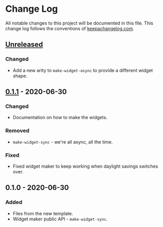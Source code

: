 # Change Log
All notable changes to this project will be documented in this file. This change log follows the conventions of [keepachangelog.com](http://keepachangelog.com/).

## [Unreleased]
### Changed
- Add a new arity to `make-widget-async` to provide a different widget shape.

## [0.1.1] - 2020-06-30
### Changed
- Documentation on how to make the widgets.

### Removed
- `make-widget-sync` - we're all async, all the time.

### Fixed
- Fixed widget maker to keep working when daylight savings switches over.

## 0.1.0 - 2020-06-30
### Added
- Files from the new template.
- Widget maker public API - `make-widget-sync`.

[Unreleased]: https://github.com/your-name/project-euler/compare/0.1.1...HEAD
[0.1.1]: https://github.com/your-name/project-euler/compare/0.1.0...0.1.1
